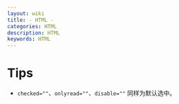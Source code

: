 ```yaml
---
layout: wiki
title: - HTML -
categories: HTML
description: HTML
keywords: HTML
---
```


# Tips

- `checked=""`、`onlyread=""`、`disable=""` 同样为默认选中。